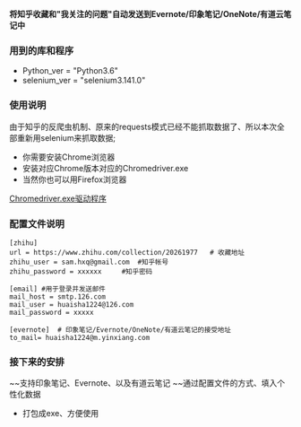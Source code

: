 **将知乎收藏和"我关注的问题"自动发送到Evernote/印象笔记/OneNote/有道云笔记中**

### 用到的库和程序
- Python_ver          = "Python3.6"
- selenium_ver        = "selenium3.141.0"


### 使用说明
由于知乎的反爬虫机制、原来的requests模式已经不能抓取数据了、所以本次全部重新用selenium来抓取数据;
- 你需要安装Chrome浏览器
- 安装对应Chrome版本对应的Chromedriver.exe
- 当然你也可以用Firefox浏览器

[Chromedriver.exe驱动程序](https://npm.taobao.org/mirrors/chromedriver/)




### 配置文件说明
    [zhihu] 
    url = https://www.zhihu.com/collection/20261977   # 收藏地址
    zhihu_user = sam.hxq@gmail.com  #知乎帐号
    zhihu_password = xxxxxx     #知乎密码

    [email] #用于登录并发送邮件
    mail_host = smtp.126.com
    mail_user = huaisha1224@126.com
    mail_password = xxxxx

    [evernote]  # 印象笔记/Evernote/OneNote/有道云笔记的接受地址
    to_mail= huaisha1224@m.yinxiang.com 


### 接下来的安排


   ~~支持印象笔记、Evernote、以及有道云笔记
   ~~通过配置文件的方式、填入个性化数据

- 打包成exe、方便使用
